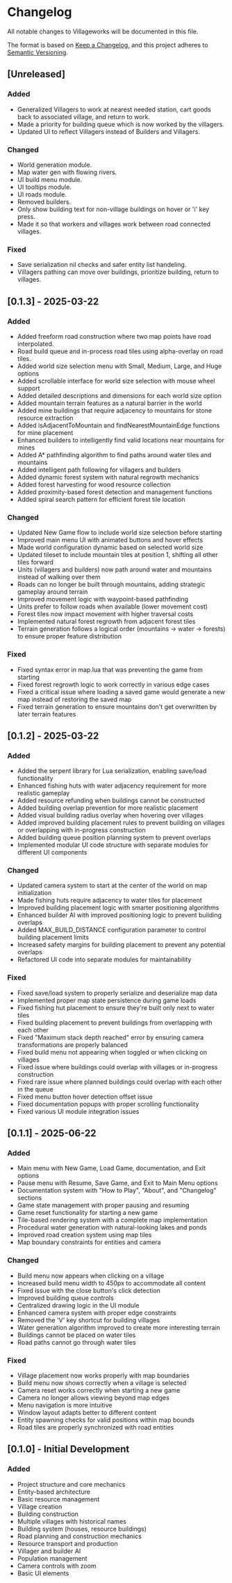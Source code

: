 # Changelog

All notable changes to Villageworks will be documented in this file.

The format is based on [Keep a Changelog](https://keepachangelog.com/en/1.0.0/), and this project adheres to [Semantic Versioning](https://semver.org/spec/v2.0.0.html).

## [Unreleased]

### Added

- Generalized Villagers to work at nearest needed station, cart goods back to associated village, and return to work.
- Made a priority for building queue which is now worked by the villagers.
- Updated UI to reflect Villagers instead of Builders and Villagers.

### Changed

- World generation module.
- Map water gen with flowing rivers.
- UI build menu module.
- UI tooltips module.
- UI roads module.
- Removed builders.
- Only show building text for non-village buildings on hover or 'i' key press.
- Made it so that workers and villages work between road connected villages.

### Fixed

- Save serialization nil checks and safer entity list handeling.
- Villagers pathing can move over buildings, prioritize building, return to villages.

## [0.1.3] - 2025-03-22

### Added

- Added freeform road construction where two map points have road interpolated.
- Road build queue and in-process road tiles using alpha-overlay on road tiles.
- Added world size selection menu with Small, Medium, Large, and Huge options
- Added scrollable interface for world size selection with mouse wheel support
- Added detailed descriptions and dimensions for each world size option
- Added mountain terrain features as a natural barrier in the world
- Added mine buildings that require adjacency to mountains for stone resource extraction
- Added isAdjacentToMountain and findNearestMountainEdge functions for mine placement
- Enhanced builders to intelligently find valid locations near mountains for mines
- Added A* pathfinding algorithm to find paths around water tiles and mountains
- Added intelligent path following for villagers and builders
- Added dynamic forest system with natural regrowth mechanics
- Added forest harvesting for wood resource collection
- Added proximity-based forest detection and management functions
- Added spiral search pattern for efficient forest tile location

### Changed

- Updated New Game flow to include world size selection before starting
- Improved main menu UI with animated buttons and hover effects
- Made world configuration dynamic based on selected world size
- Updated tileset to include mountain tiles at position 1, shifting all other tiles forward
- Units (villagers and builders) now path around water and mountains instead of walking over them
- Roads can no longer be built through mountains, adding strategic gameplay around terrain
- Improved movement logic with waypoint-based pathfinding
- Units prefer to follow roads when available (lower movement cost)
- Forest tiles now impact movement with higher traversal costs
- Implemented natural forest regrowth from adjacent forest tiles
- Terrain generation follows a logical order (mountains → water → forests) to ensure proper feature distribution

### Fixed

- Fixed syntax error in map.lua that was preventing the game from starting
- Fixed forest regrowth logic to work correctly in various edge cases
- Fixed a critical issue where loading a saved game would generate a new map instead of restoring the saved map
- Fixed terrain generation to ensure mountains don't get overwritten by later terrain features

## [0.1.2] - 2025-03-22

### Added

- Added the serpent library for Lua serialization, enabling save/load functionality
- Enhanced fishing huts with water adjacency requirement for more realistic gameplay
- Added resource refunding when buildings cannot be constructed
- Added building overlap prevention for more realistic placement
- Added visual building radius overlay when hovering over villages
- Added improved building placement rules to prevent building on villages or overlapping with in-progress construction
- Added building queue position planning system to prevent overlaps
- Implemented modular UI code structure with separate modules for different UI components

### Changed

- Updated camera system to start at the center of the world on map initialization
- Made fishing huts require adjacency to water tiles for placement
- Improved building placement logic with smarter positioning algorithms
- Enhanced builder AI with improved positioning logic to prevent building overlaps
- Added MAX_BUILD_DISTANCE configuration parameter to control building placement limits
- Increased safety margins for building placement to prevent any potential overlaps
- Refactored UI code into separate modules for maintainability

### Fixed

- Fixed save/load system to properly serialize and deserialize map data
- Implemented proper map state persistence during game loads
- Fixed fishing hut placement to ensure they're built only next to water tiles
- Fixed building placement to prevent buildings from overlapping with each other
- Fixed "Maximum stack depth reached" error by ensuring camera transformations are properly balanced
- Fixed build menu not appearing when toggled or when clicking on villages
- Fixed issue where buildings could overlap with villages or in-progress construction
- Fixed rare issue where planned buildings could overlap with each other in the queue
- Fixed menu button hover detection offset issue
- Fixed documentation popups with proper scrolling functionality
- Fixed various UI module integration issues

## [0.1.1] - 2025-06-22

### Added

- Main menu with New Game, Load Game, documentation, and Exit options
- Pause menu with Resume, Save Game, and Exit to Main Menu options
- Documentation system with "How to Play", "About", and "Changelog" sections
- Game state management with proper pausing and resuming
- Game reset functionality for starting a new game
- Tile-based rendering system with a complete map implementation
- Procedural water generation with natural-looking lakes and ponds
- Improved road creation system using map tiles
- Map boundary constraints for entities and camera

### Changed

- Build menu now appears when clicking on a village
- Increased build menu width to 450px to accommodate all content
- Fixed issue with the close button's click detection
- Improved building queue controls
- Centralized drawing logic in the UI module
- Enhanced camera system with proper edge constraints
- Removed the 'V' key shortcut for building villages
- Water generation algorithm improved to create more interesting terrain
- Buildings cannot be placed on water tiles
- Road paths cannot go through water tiles

### Fixed

- Village placement now works properly with map boundaries
- Build menu now shows correctly when a village is selected
- Camera reset works correctly when starting a new game
- Camera no longer allows viewing beyond map edges
- Menu navigation is more intuitive
- Window layout adapts better to different content
- Entity spawning checks for valid positions within map bounds
- Road tiles are properly synchronized with road entities

## [0.1.0] - Initial Development

### Added

- Project structure and core mechanics
- Entity-based architecture
- Basic resource management
- Village creation
- Building construction
- Multiple villages with historical names
- Building system (houses, resource buildings)
- Road planning and construction mechanics
- Resource transport and production
- Villager and builder AI
- Population management
- Camera controls with zoom
- Basic UI elements

